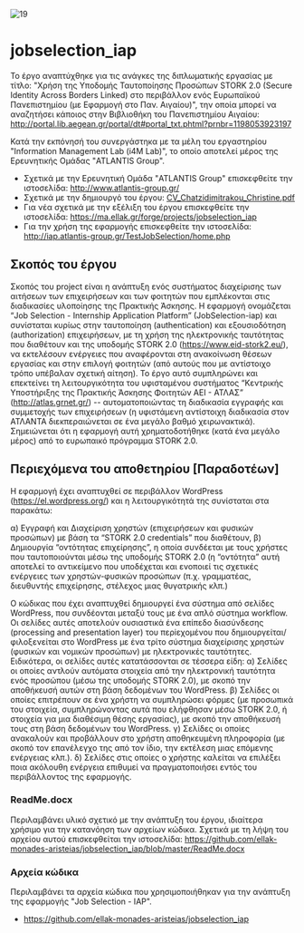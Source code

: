 ![19](https://cloud.githubusercontent.com/assets/15156086/10582659/97fcc958-7691-11e5-9705-f6a93d8f0b4a.PNG)


# jobselection_iap

Το έργο αναπτύχθηκε για τις ανάγκες της διπλωματικής εργασίας με τίτλο: "Χρήση της Υποδομής Ταυτοποίησης Προσώπων STORK 2.0 (Secure Identity Across Borders Linked) στο περιβάλλον ενός Ευρωπαϊκού Πανεπιστημίου (με Εφαρμογή στο Παν. Αιγαίου)", την οποία μπορεί να αναζητήσει κάποιος στην Βιβλιοθήκη του Πανεπιστημίου Αιγαίου: http://portal.lib.aegean.gr/portal/dt#portal_txt.phtml?prnbr=1198053923197

Κατά την εκπόνησή του συνεργάστηκα με τα μέλη του εργαστηρίου "Information Management Lab (i4M Lab)", το οποίο αποτελεί μέρος της Ερευνητικής Ομάδας "ATLANTIS Group".

- Σχετικά με την Ερευνητική Ομάδα "ATLANTIS Group" επισκεφθείτε την ιστοσελίδα: http://www.atlantis-group.gr/
- Σχετικά με την δημιουργό του έργου: [CV_Chatzidimitrakou_Christine.pdf](https://github.com/ellak-monades-aristeias/jobselection_iap/files/16151/CV_Chatzidimitrakou_Christine.pdf)
- Για νέα σχετικά με την εξέλιξη του έργου επισκεφθείτε την ιστοσελίδα: https://ma.ellak.gr/forge/projects/jobselection_iap 
- Για την χρήση της εφαρμογής επισκεφθείτε την ιστοσελίδα: http://iap.atlantis-group.gr/TestJobSelection/home.php


## Σκοπός του έργου

Σκοπός του project είναι η ανάπτυξη ενός συστήματος διαχείρισης των αιτήσεων των επιχειρήσεων και των φοιτητών που εμπλέκονται στις διαδικασίες υλοποίησης της Πρακτικής Άσκησης. Η εφαρμογή ονομάζεται “Job Selection - Internship Application Platform” (JobSelection-iap) και συνίσταται κυρίως στην ταυτοποίηση (authentication) και εξουσιοδότηση (authorization) επιχειρήσεων, με τη χρήση της ηλεκτρονικής ταυτότητας που διαθέτουν και της υποδομής STORK 2.0 (https://www.eid-stork2.eu/), να εκτελέσουν ενέργειες που αναφέρονται στη ανακοίνωση θέσεων εργασίας και στην επιλογή φοιτητών (από αυτούς που με αντίστοιχο τρόπο υπέβαλαν σχετική αίτηση). Το έργο αυτό συμπληρώνει και επεκτείνει τη λειτουργικότητα του υφισταμένου συστήματος “Κεντρικής Υποστήριξης της Πρακτικής Άσκησης Φοιτητών ΑΕΙ - ΑΤΛΑΣ” (http://atlas.grnet.gr/) -- αυτοματοποιώντας τη διαδικασία εγγραφής και συμμετοχής των επιχειρήσεων (η υφιστάμενη αντίστοιχη διαδικασία στον ΑΤΛΑΝΤΑ διεκπεραιώνεται σε ένα μεγάλο βαθμό χειρωνακτικά).
Σημειώνεται ότι η εφαρμογή αυτή χρηματοδοτήθηκε (κατά ένα μεγάλο μέρος) από το ευρωπαικό πρόγραμμα STORK 2.0.

## Περιεχόμενα του αποθετηρίου [Παραδοτέων]

Η εφαρμογή έχει αναπτυχθεί σε περιβάλλον WordPress (https://el.wordpress.org/) και η λειτουργικότητά της συνίσταται στα παρακάτω:

α) Εγγραφή και Διαχείριση χρηστών (επιχειρήσεων και φυσικών προσώπων) με βάση τα “STORK 2.0 credentials” που διαθέτουν,
β) Δημιουργία “οντότητας επιχείρησης”, η οποία συνδέεται με τους χρήστες που ταυτοποιούνται μέσω της υποδομής STORK 2.0 (η “οντότητα” αυτή αποτελεί το αντικείμενο που υποδέχεται και ενοποιεί τις σχετικές ενέργειες των χρηστών-φυσικών προσώπων (π.χ. γραμματέας, διευθυντής επιχείρησης, στέλεχος μιας θυγατρικής κλπ.)

Ο κώδικας που έχει αναπτυχθεί δημιουργεί ένα σύστημα από σελίδες WordPress, που συνδέονται μεταξύ τους με ένα απλό σύστημα workflow. Οι σελίδες αυτές αποτελούν ουσιαστικά ένα επίπεδο διασύνδεσης (processing and presentation layer) του περiεχομένου που δημιουργείται/φιλοξενείται στο WordPress με ένα τρίτο σύστημα διαχείρισης χρηστών (φυσικών και νομικών προσώπων) με ηλεκτρονικές ταυτότητες. Ειδικότερα, οι σελίδες αυτές κατατάσσονται σε τέσσερα είδη:
α) Σελίδες οι οποίες αντλούν αυτόματα στοιχεία από την ηλεκτρονική ταυτότητα ενός προσώπου (μέσω της υποδομής STORK 2.0), με σκοπό την αποθήκευσή αυτών στη βάση δεδομένων του WordPress.
β) Σελίδες οι οποίες επιτρέπουν σε ένα χρήστη να συμπληρώσει φόρμες (με προσωπικά του στοιχεία, συμπληρώνοντας αυτά που ελήφθησαν μέσω STORK 2.0, ή στοιχεία για μια διαθέσιμη θέσης εργασίας), με σκοπό την αποθήκευσή τους στη βάση δεδομένων του WordPress.
γ) Σελίδες οι οποίες ανακαλούν και προβάλλουν στο χρήστη αποθηκευμένη πληροφορία (με σκοπό τον επανέλεγχο της από τον ίδιο, την εκτέλεση μιας επόμενης ενέργειας κλπ.).
δ) Σελίδες στις οποίες ο χρήστης καλείται να επιλέξει ποια ακόλουθη ενέργεια επιθυμεί να πραγματοποιήσει εντός του περιβάλλοντος της εφαρμογής.

### ReadMe.docx

Περιλαμβάνει υλικό σχετικό με την ανάπτυξη του έργου, ιδιαίτερα χρήσιμο για την κατανόηση των αρχείων κώδικα. Σχετικά με τη λήψη του αρχείου αυτού επισκεφθείται την ιστοσελίδα:
https://github.com/ellak-monades-aristeias/jobselection_iap/blob/master/ReadMe.docx

### Αρχεία κώδικα

Περιλαμβάνει τα αρχεία κώδικα που χρησιμοποιήθηκαν για την ανάπτυξη της εφαρμογής "Job Selection - IAP".
- https://github.com/ellak-monades-aristeias/jobselection_iap
